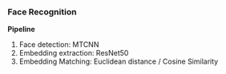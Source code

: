 ### Face Recognition

**Pipeline**
1. Face detection: MTCNN
2. Embedding extraction: ResNet50
3. Embedding Matching: Euclidean distance / Cosine Similarity
